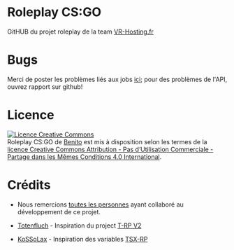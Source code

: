 # Roleplay CS:GO

GitHUB du projet roleplay de la team <a rel="forum" href="https://vr-hosting.fr/">VR-Hosting.fr</a>

# Bugs

Merci de poster les problèmes liés aux jobs <a rel="issues" href="https://github.com/Benito1020/Roleplay-CS-GO/issues">ici</a>; pour des problèmes de l'API, ouvrez rapport sur github!

# Licence
<a rel="license" href="http://creativecommons.org/licenses/by-nc-sa/4.0/"><img alt="Licence Creative Commons" style="border-width:0" src="https://i.creativecommons.org/l/by-nc-sa/4.0/88x31.png" /></a><br /><span xmlns:dct="http://purl.org/dc/terms/" href="http://purl.org/dc/dcmitype/Text" property="dct:title" rel="dct:type">Roleplay CS:GO</span> de <a xmlns:cc="http://creativecommons.org/ns#" href="https://github.com/Benito1020/roleplaywestcoastcsgo/blob/master/www.revolution-team.be" property="cc:attributionName" rel="cc:attributionURL">Benito</a> est mis à disposition selon les termes de la <a rel="license" href="http://creativecommons.org/licenses/by-nc-sa/4.0/">licence Creative Commons Attribution - Pas d’Utilisation Commerciale - Partage dans les Mêmes Conditions 4.0 International</a>.<br />

# Crédits
- Nous remercions <a rel="issues" href="https://github.com/Benito1020/Roleplay-CS-GO/graphs/contributors">toutes les personnes</a> ayant collaboré au développement de ce projet.

- <a rel="issues" href="https://github.com/Totenfluch">Totenfluch</a> - Inspiration du project <a rel="issues" href="https://github.com/Totenfluch/T-RP-v2">T-RP V2</a>
- <a rel="issues" href="https://github.com/kossolax">KoSSoLax</a> - Inspiration des variables <a rel="issues" href="https://github.com/Hellhium/TSX-RP">TSX-RP</a>
